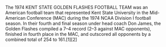 The 1974 KENT STATE GOLDEN FLASHES FOOTBALL TEAM was an American football team that represented Kent State University in the Mid-American Conference (MAC) during the 1974 NCAA Division I football season. In their fourth and final season under head coach Don James, the Golden Flashes compiled a 7–4 record (2–3 against MAC opponents), finished in fourth place in the MAC, and outscored all opponents by a combined total of 254 to 161.[1][2]
